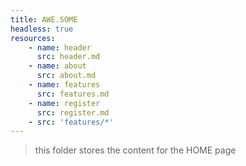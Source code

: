 ```yaml
---
title: AWE.SOME
headless: true
resources:
    - name: header
      src: header.md
    - name: about
      src: about.md
    - name: features
      src: features.md
    - name: register
      src: register.md
    - src: 'features/*'
---
```


> this folder stores the content for the HOME page
